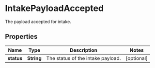 # IntakePayloadAccepted

The payload accepted for intake.

## Properties

| Name       | Type       | Description                       | Notes      |
| ---------- | ---------- | --------------------------------- | ---------- |
| **status** | **String** | The status of the intake payload. | [optional] |
